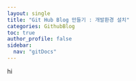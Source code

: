 ```yaml
---
layout: single
title: "Git Hub Blog 만들기 : 개발환경 설치"
categories: GithubBlog
toc: true
author_profile: false
sidebar:
  nav: "gitDocs"
---
```


hi